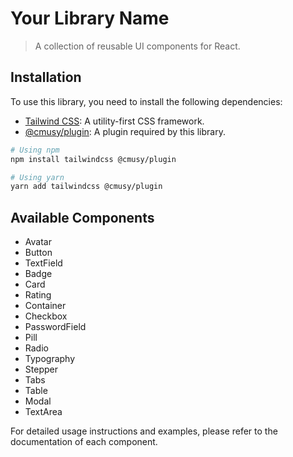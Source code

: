 # Your Library Name

> A collection of reusable UI components for React.

## Installation

To use this library, you need to install the following dependencies:

- [Tailwind CSS](https://tailwindcss.com/): A utility-first CSS framework.
- [@cmusy/plugin](https://example.com): A plugin required by this library.

```bash
# Using npm
npm install tailwindcss @cmusy/plugin

# Using yarn
yarn add tailwindcss @cmusy/plugin
```
## Available Components

- Avatar
- Button
- TextField
- Badge
- Card
- Rating
- Container
- Checkbox
- PasswordField
- Pill
- Radio
- Typography
- Stepper
- Tabs
- Table
- Modal
- TextArea

For detailed usage instructions and examples, please refer to the documentation of each component.
